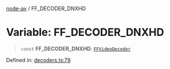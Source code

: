 [node-av](../globals.md) / FF\_DECODER\_DNXHD

# Variable: FF\_DECODER\_DNXHD

> `const` **FF\_DECODER\_DNXHD**: [`FFVideoDecoder`](../type-aliases/FFVideoDecoder.md)

Defined in: [decoders.ts:79](https://github.com/seydx/av/blob/f8631fc881b394300b1479f511d55cf1c370a87f/src/constants/decoders.ts#L79)
